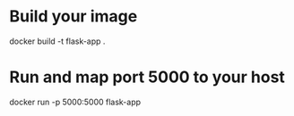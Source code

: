 # Build your image
docker build -t flask-app .

# Run and map port 5000 to your host
docker run -p 5000:5000 flask-app

